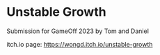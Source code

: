 # Unstable Growth
Submission for GameOff 2023 by Tom and Daniel

itch.io page: https://wongd.itch.io/unstable-growth
